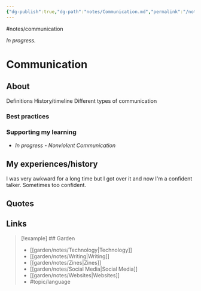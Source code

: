 ```yaml
---
{"dg-publish":true,"dg-path":"notes/Communication.md","permalink":"/notes/communication/","created":"2025-03-17T17:45:58.746-04:00","updated":"2025-03-22T21:15:33.580-04:00"}
---
```


#notes/communication

*In progress.*
# Communication 
## About
Definitions
History/timeline
Different types of communication
### Best practices
### Supporting my learning
- *In progress - Nonviolent Communication*

## My experiences/history
I was very awkward for a long time but I got over it and now I'm a confident talker. Sometimes too confident.

## Quotes


## Links

> [!example] ## Garden
> - [[garden/notes/Technology\|Technology]]
> - [[garden/notes/Writing\|Writing]]
> - [[garden/notes/Zines\|Zines]]
> - [[garden/notes/Social Media\|Social Media]]
> - [[garden/notes/Websites\|Websites]]
> - #topic/language

